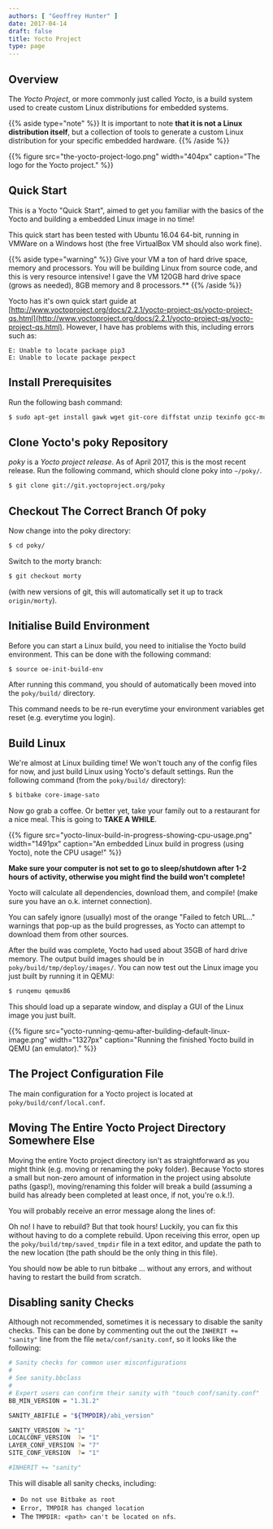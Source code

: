 ```yaml
---
authors: [ "Geoffrey Hunter" ]
date: 2017-04-14
draft: false
title: Yocto Project
type: page
---
```


## Overview

The _Yocto Project_, or more commonly just called _Yocto_, is a build system used to create custom Linux distributions for embedded systems.

{{% aside type="note" %}}
It is important to note **that it is not a Linux distribution itself**, but a collection of tools to generate a custom Linux distribution for your specific embedded hardware.
{{% /aside %}}

{{% figure src="the-yocto-project-logo.png" width="404px" caption="The logo for the Yocto project."  %}}

## Quick Start

This is a Yocto "Quick Start", aimed to get you familiar with the basics of the Yocto and building a embedded Linux image in no time!

This quick start has been tested with Ubuntu 16.04 64-bit, running in VMWare on a Windows host (the free VirtualBox VM should also work fine).

{{% aside type="warning" %}}
Give your VM a ton of hard drive space, memory and processors. You will be building Linux from source code, and this is very resource intensive! I gave the VM 120GB hard drive space (grows as needed), 8GB memory and 8 processors.**
{{% /aside %}}

Yocto has it's own quick start guide at [http://www.yoctoproject.org/docs/2.2.1/yocto-project-qs/yocto-project-qs.html](http://www.yoctoproject.org/docs/2.2.1/yocto-project-qs/yocto-project-qs.html). However, I have has problems with this, including errors such as:

```
E: Unable to locate package pip3
E: Unable to locate package pexpect
```

## Install Prerequisites

Run the following bash command:

```sh    
$ sudo apt-get install gawk wget git-core diffstat unzip texinfo gcc-multilib build-essential chrpath socat cpio python python3 python-pip libsdl1.2-dev xterm
```

## Clone Yocto's poky Repository

_poky_ is a _Yocto project release_. As of April 2017, this is the most recent release. Run the following command, which should clone poky into `~/poky/`.

```sh    
$ git clone git://git.yoctoproject.org/poky
```

## Checkout The Correct Branch Of poky

Now change into the poky directory:

```sh   
$ cd poky/
```
Switch to the morty branch:

```sh    
$ git checkout morty
```

(with new versions of git, this will automatically set it up to track `origin/morty`).

## Initialise Build Environment

Before you can start a Linux build, you need to initialise the Yocto build environment. This can be done with the following command:

```sh   
$ source oe-init-build-env
```

After running this command, you should of automatically been moved into the `poky/build/` directory.

This command needs to be re-run everytime your environment variables get reset (e.g. everytime you login).

## Build Linux

We're almost at Linux building time! We won't touch any of the config files for now, and just build Linux using Yocto's default settings. Run the following command (from the `poky/build/` directory):

```sh    
$ bitbake core-image-sato
```

Now go grab a coffee. Or better yet, take your family out to a restaurant for a nice meal. This is going to **TAKE A WHILE**.

{{% figure src="yocto-linux-build-in-progress-showing-cpu-usage.png" width="1491px" caption="An embedded Linux build in progress (using Yocto), note the CPU usage!"  %}}

**Make sure your computer is not set to go to sleep/shutdown after 1-2 hours of activity, otherwise you might find the build won't complete!**

Yocto will calculate all dependencies, download them, and compile! (make sure you have an o.k. internet connection).

You can safely ignore (usually)  most of the orange "Failed to fetch URL..." warnings that pop-up as the build progresses, as Yocto can attempt to download them from other sources.

After the build was complete, Yocto had used about 35GB of hard drive memory. The output build images should be in `poky/build/tmp/deploy/images/`. You can now test out the Linux image you just built by running it in QEMU:

```sh    
$ runqemu qemux86
```

This should load up a separate window, and display a GUI of the Linux image you just built.

{{% figure src="yocto-running-qemu-after-building-default-linux-image.png" width="1327px" caption="Running the finished Yocto build in QEMU (an emulator)."  %}}

## The Project Configuration File

The main configuration for a Yocto project is located at `poky/build/conf/local.conf`.

## Moving The Entire Yocto Project Directory Somewhere Else

Moving the entire Yocto project directory isn't as straightforward as you might think (e.g. moving or renaming the poky folder). Because Yocto stores a small but non-zero amount of information in the project using absolute paths (gasp!), moving/renaming this folder will break a build (assuming a build has already been completed at least once, if not, you're o.k.!).

You will probably receive an error message along the lines of:

Oh no! I have to rebuild? But that took hours! Luckily, you can fix this without having to do a complete rebuild. Upon receiving this error, open up the `poky/build/tmp/saved_tmpdir` file in a text editor, and update the path to the new location (the path should be the only thing in this file).

You should now be able to run bitbake ... without any errors, and without having to restart the build from scratch.

## Disabling sanity Checks

Although not recommended, sometimes it is necessary to disable the sanity checks. This can be done by commenting out the out the `INHERIT += "sanity"` line from the file `meta/conf/sanity.conf`, so it looks like the following:

```sh    
# Sanity checks for common user misconfigurations
#
# See sanity.bbclass
#
# Expert users can confirm their sanity with "touch conf/sanity.conf"
BB_MIN_VERSION = "1.31.2"

SANITY_ABIFILE = "${TMPDIR}/abi_version"

SANITY_VERSION ?= "1"
LOCALCONF_VERSION  ?= "1"
LAYER_CONF_VERSION ?= "7"
SITE_CONF_VERSION  ?= "1"

#INHERIT += "sanity"
```

This will disable all sanity checks, including:

* `Do not use Bitbake as root`
* `Error, TMPDIR has changed location`
* The `TMPDIR: <path> can't be located on nfs`. 
